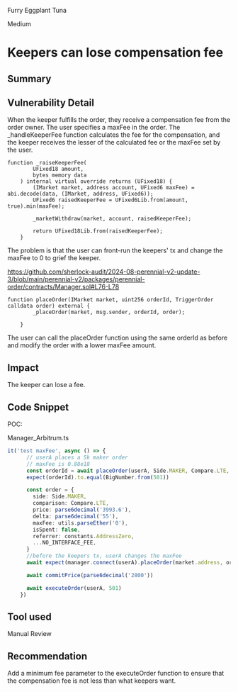 Furry Eggplant Tuna

Medium

# Keepers can lose compensation fee

## Summary

## Vulnerability Detail
When the keeper fulfills the order, they receive a compensation fee from the order owner. The user specifies a maxFee in the order. The _handleKeeperFee function calculates the fee for the compensation, and the keeper receives the lesser of the calculated fee or the maxFee set by the user.

```solidity
function _raiseKeeperFee(
        UFixed18 amount,
        bytes memory data
    ) internal virtual override returns (UFixed18) {
        (IMarket market, address account, UFixed6 maxFee) = abi.decode(data, (IMarket, address, UFixed6));
        UFixed6 raisedKeeperFee = UFixed6Lib.from(amount, true).min(maxFee);

        _marketWithdraw(market, account, raisedKeeperFee);

        return UFixed18Lib.from(raisedKeeperFee);
    }
```
The problem is that the user can front-run the keepers' tx and change the maxFee to 0 to grief the keeper. 

https://github.com/sherlock-audit/2024-08-perennial-v2-update-3/blob/main/perennial-v2/packages/perennial-order/contracts/Manager.sol#L76-L78
```solidity
function placeOrder(IMarket market, uint256 orderId, TriggerOrder calldata order) external {
        _placeOrder(market, msg.sender, orderId, order);
        
    }
```

The user can call the placeOrder function using the same orderId as before and modify the order with a lower maxFee amount.
## Impact
The keeper can lose a fee.
## Code Snippet
POC:

Manager_Arbitrum.ts

```ts
it('test maxFee', async () => {
      // userA places a 5k maker order
      // maxFee is 0.88e18
      const orderId = await placeOrder(userA, Side.MAKER, Compare.LTE, parse6decimal('3993.6'), parse6decimal('55'))
      expect(orderId).to.equal(BigNumber.from(501))

      const order = {
        side: Side.MAKER,
        comparison: Compare.LTE,
        price: parse6decimal('3993.6'),
        delta: parse6decimal('55'),
        maxFee: utils.parseEther('0'),
        isSpent: false,
        referrer: constants.AddressZero,
        ...NO_INTERFACE_FEE,
      }
      //before the keepers tx, userA changes the maxFee
      await expect(manager.connect(userA).placeOrder(market.address, orderId, order, TX_OVERRIDES))

      await commitPrice(parse6decimal('2800'))

      await executeOrder(userA, 501)
    })
```
## Tool used

Manual Review

## Recommendation
Add a minimum fee parameter to the executeOrder function to ensure that the compensation fee is not less than what keepers want.